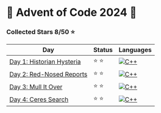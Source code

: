 # 🎄 Advent of Code 2024 🎄

### Collected Stars 8/50 ⭐

| Day                                                        | Status | Languages                                                                   |
|------------------------------------------------------------|--------|-----------------------------------------------------------------------------|
| [Day 1: Historian Hysteria](day_01/historian_hysteria.cpp) | ⭐ ⭐    | [![C++](https://skillicons.dev/icons?i=cpp)](day_01/historian_hysteria.cpp) |
| [Day 2: Red-Nosed Reports](day_02/red_nosed_reports.cpp)   | ⭐ ⭐    | [![C++](https://skillicons.dev/icons?i=cpp)](day_02/red_nosed_reports.cpp)  |
| [Day 3: Mull It Over](day_03/mull_it_over.cpp)             | ⭐ ⭐    | [![C++](https://skillicons.dev/icons?i=cpp)](day_03/mull_it_over.cpp)       |
| [Day 4: Ceres Search](day_04/ceres_search.cpp)             | ⭐ ⭐    | [![C++](https://skillicons.dev/icons?i=cpp)](day_04/ceres_search.cpp)       |
